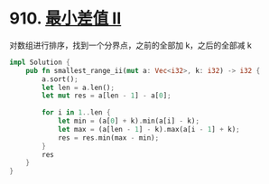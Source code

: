 # 910. [最小差值 II](https://leetcode-cn.com/problems/smallest-range-ii/)

对数组进行排序，找到一个分界点，之前的全部加 k，之后的全部减 k

```rust
impl Solution {
    pub fn smallest_range_ii(mut a: Vec<i32>, k: i32) -> i32 {
        a.sort();
        let len = a.len();
        let mut res = a[len - 1] - a[0];
        
        for i in 1..len {
            let min = (a[0] + k).min(a[i] - k);
            let max = (a[len - 1] - k).max(a[i - 1] + k);
            res = res.min(max - min);
        }
        res
    }
}
```

